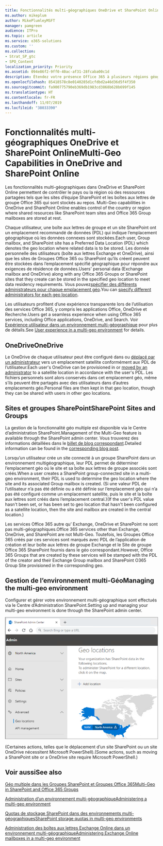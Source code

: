 ```yaml
---
title: Fonctionnalités multi-géographiques OneDrive et SharePoint Online
ms.author: mikeplum
author: MikePlumleyMSFT
manager: pamgreen
audience: ITPro
ms.topic: article
ms.service: o365-solutions
ms.custom: ''
ms.collection:
- Strat_SP_gtc
- SPO_Content
localization_priority: Priority
ms.assetid: 094e86f2-9ff0-40ac-af31-28fcaba00c1d
description: Étendez votre présence Office 365 à plusieurs régions géographiques grâce aux fonctionnalités multi-géographiques dans OneDrive Online.
ms.openlocfilehash: 85418578c8e0140285d1cfdbd2a46d36d5f4f350
ms.sourcegitcommit: fa900775790eb369db1983cd3868b628b699f145
ms.translationtype: HT
ms.contentlocale: fr-FR
ms.lasthandoff: 11/07/2019
ms.locfileid: "38033390"
---
```

# <a name="multi-geo-capabilities-in-onedrive-and-sharepoint-online"></a><span data-ttu-id="0d97a-103">Fonctionnalités multi-géographiques OneDrive et SharePoint Online</span><span class="sxs-lookup"><span data-stu-id="0d97a-103">Multi-Geo Capabilities in OneDrive and SharePoint Online</span></span>

<span data-ttu-id="0d97a-104">Les fonctionnalités multi-géographiques dans OneDrive et SharePoint Online permettent de contrôler le pays ou la région où des ressources partagées tels que les sites d’équipe SharePoint et les boîtes aux lettres de groupe Office 365 qui sont stockés au repos. </span><span class="sxs-lookup"><span data-stu-id="0d97a-104">Multi-Geo capabilities in OneDrive and SharePoint Online enables control of the country or region where shared resources like SharePoint team sites and Office 365 Group mailboxes are stored at rest.</span></span>

<span data-ttu-id="0d97a-105">Chaque utilisateur, une boîte aux lettres de groupe et un site SharePoint ont un emplacement recommandé de données (PDL) qui indique l’emplacement géographique où les données connexes sont stockées.</span><span class="sxs-lookup"><span data-stu-id="0d97a-105">Each user, Group mailbox, and SharePoint site has a Preferred Data Location (PDL) which denotes the geo location where related data is to be stored.</span></span> <span data-ttu-id="0d97a-106">Les donnée personnelle des utilisateurs (boîte aux lettres Exchange et OneDrive), ainsi que les sites de Groupes Office 365 ou SharePoint qu’ils créent peuvent être stockées dans l’emplacement spécifié géographique pour répondre aux exigences de résidence de données.</span><span class="sxs-lookup"><span data-stu-id="0d97a-106">Users' personal data (Exchange mailbox and OneDrive) along with any Office 365 Groups or SharePoint sites that they create can be stored in the specified geo location to meet data residency requirements.</span></span> <span data-ttu-id="0d97a-107">Vous pouvez[spécifier des différents administrateurs pour chaque emplacement géo](add-a-sharepoint-geo-admin.md).</span><span class="sxs-lookup"><span data-stu-id="0d97a-107">You can [specify different administrators for each geo location](add-a-sharepoint-geo-admin.md).</span></span>

<span data-ttu-id="0d97a-108">Les utilisateurs profitent d’une expérience transparente lors de l’utilisation des services Office 365, y compris les applications Office, OneDrive et Recherche.</span><span class="sxs-lookup"><span data-stu-id="0d97a-108">Users get a seamless experience when using Office 365 services, including Office applications, OneDrive, and Search.</span></span> <span data-ttu-id="0d97a-109">Voir [Expérience utilisateur dans un environnement multi-géographique](multi-geo-user-experience.md) pour plus de détails.</span><span class="sxs-lookup"><span data-stu-id="0d97a-109">See [User experience in a multi-geo environment](multi-geo-user-experience.md) for details.</span></span>

## <a name="onedrive"></a><span data-ttu-id="0d97a-110">OneDrive</span><span class="sxs-lookup"><span data-stu-id="0d97a-110">OneDrive</span></span>

<span data-ttu-id="0d97a-111">Le OneDrive de chaque utilisateur peut être configuré dans ou [déplacé par un administrateur](move-onedrive-between-geo-locations.md) vers un emplacement satellite conformément aux PDL de l’utilisateur.</span><span class="sxs-lookup"><span data-stu-id="0d97a-111">Each user's OneDrive can be provisioned in or [moved by an administrator](move-onedrive-between-geo-locations.md) to a satellite location in accordance with the user's PDL.</span></span> <span data-ttu-id="0d97a-112">Les fichiers personnels sont alors conservés dans cet emplacement géo, même s’ils peuvent être partagés avec des utilisateurs dans d’autres emplacements géo.</span><span class="sxs-lookup"><span data-stu-id="0d97a-112">Personal files are then kept in that geo location, though they can be shared with users in other geo locations.</span></span>

## <a name="sharepoint-sites-and-groups"></a><span data-ttu-id="0d97a-113">Sites et groupes SharePoint</span><span class="sxs-lookup"><span data-stu-id="0d97a-113">SharePoint Sites and Groups</span></span>

<span data-ttu-id="0d97a-114">La gestion de la fonctionnalité géo multiple est disponible via le Centre d’administration SharePoint.</span><span class="sxs-lookup"><span data-stu-id="0d97a-114">Management of the Multi-Geo feature is available through the SharePoint admin center.</span></span> <span data-ttu-id="0d97a-115">Vous trouverez des informations détaillées dans le [ billet de blog correspondant](https://techcommunity.microsoft.com/t5/Office-365-Blog/Now-available-Multi-Geo-in-SharePoint-and-Office-365-Groups/ba-p/263302).</span><span class="sxs-lookup"><span data-stu-id="0d97a-115">Detailed information can be found in the [corresponding blog post](https://techcommunity.microsoft.com/t5/Office-365-Blog/Now-available-Multi-Geo-in-SharePoint-and-Office-365-Groups/ba-p/263302).</span></span>

<span data-ttu-id="0d97a-116">Lorsqu’un utilisateur crée un site connecté à un groupe SharePoint dans un environnement multigéographique, leur PDL permet de déterminer l’emplacement géo où le site et sa boîte aux lettres de groupe associés sont créés.</span><span class="sxs-lookup"><span data-stu-id="0d97a-116">When a user creates a SharePoint group-connected site in a multi-geo environment, their PDL is used to determine the geo location where the site and its associated Group mailbox is created.</span></span> <span data-ttu-id="0d97a-117">(Si une valeur PDL de l’utilisateur n’a pas été définie ou a été définie sur l’emplacement géo qui n’a pas été configuré comme un emplacement satellite, puis le site et la boîte aux lettres sont créés dans l’emplacement central.)</span><span class="sxs-lookup"><span data-stu-id="0d97a-117">(If the user's PDL value hasn't been set, or has been set to geo location that hasn't been configured as a satellite location, then the site and mailbox are created in the central location.)</span></span>

<span data-ttu-id="0d97a-118">Les services Office 365 autre qu’ Exchange, OneDrive et SharePoint ne sont pas multi-géographiques.</span><span class="sxs-lookup"><span data-stu-id="0d97a-118">Office 365 services other than Exchange, OneDrive, and SharePoint are not Multi-Geo.</span></span> <span data-ttu-id="0d97a-119">Toutefois, les Groupes Office 365 créés par ces services sont marqués avec PDL de l’application de création et leur boîte aux lettres de groupe Exchange et le Site de groupe Office 365 SharePoint fournis dans le géo correspondant.</span><span class="sxs-lookup"><span data-stu-id="0d97a-119">However, Office 365 Groups that are created by these services will be stamped with the PDL of the creator and their Exchange Group mailbox and SharePoint O365 Group Site provisioned in the corresponding geo.</span></span> 

## <a name="managing-the-multi-geo-environment"></a><span data-ttu-id="0d97a-120">Gestion de l’environnement multi-Géo</span><span class="sxs-lookup"><span data-stu-id="0d97a-120">Managing the multi-geo environment</span></span>

<span data-ttu-id="0d97a-121">Configurer et gérer votre environnement multi-géographique sont effectués via le Centre d’Administration SharePoint.</span><span class="sxs-lookup"><span data-stu-id="0d97a-121">Setting up and managing your multi-geo environment is done through the SharePoint admin center.</span></span> 

![Capture d’écran de la page emplacements géo dans le Centre d’Administration SharePoint](media/sharepoint-multi-geo-admin-center.png)

<span data-ttu-id="0d97a-123">(Certaines actions, telles que le déplacement d’un site SharePoint ou un site OneDrive nécessitent Microsoft PowerShell).</span><span class="sxs-lookup"><span data-stu-id="0d97a-123">(Some actions, such as moving a SharePoint site or a OneDrive site require Microsoft PowerShell.)</span></span>

## <a name="see-also"></a><span data-ttu-id="0d97a-124">Voir aussi</span><span class="sxs-lookup"><span data-stu-id="0d97a-124">See also</span></span>

[<span data-ttu-id="0d97a-125">Géo multiple dans les Groupes SharePoint et Groupes Office 365</span><span class="sxs-lookup"><span data-stu-id="0d97a-125">Multi-Geo in SharePoint and Office 365 Groups</span></span>](https://techcommunity.microsoft.com/t5/Office-365-Blog/Now-available-Multi-Geo-in-SharePoint-and-Office-365-Groups/ba-p/263302)

[<span data-ttu-id="0d97a-126">Administration d’un environnement multi-géographique</span><span class="sxs-lookup"><span data-stu-id="0d97a-126">Administering a multi-geo environment</span></span>](administering-a-multi-geo-environment.md)

[<span data-ttu-id="0d97a-127">Quotas de stockage SharePoint dans des environnements multi-géographiques</span><span class="sxs-lookup"><span data-stu-id="0d97a-127">SharePoint storage quotas in multi-geo environments</span></span>](sharepoint-multi-geo-storage-quota.md)

[<span data-ttu-id="0d97a-128">Administration des boîtes aux lettres Exchange Online dans un environnement multi-géographique</span><span class="sxs-lookup"><span data-stu-id="0d97a-128">Administering Exchange Online mailboxes in a multi-geo environment</span></span>](administering-exchange-online-multi-geo.md)
